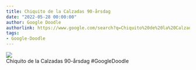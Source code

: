 ```yaml
---
title: Chiquito de la Calzadas 90-årsdag
date: "2022-05-28 00:00:00"
author: Google Doodle
authorlink: https://www.google.com/search?q=Chiquito%20de%20la%20Calzadas%2090-%C3%A5rsdag
tags:
- Google-Doodle
---
```

<img src="https://www.google.com/logos/doodles/2022/chiquito-de-la-calzadas-90th-birthday-6753651837109419-l.png" referrerpolicy="no-referrer"><br>Chiquito de la Calzadas 90-årsdag #GoogleDoodle
